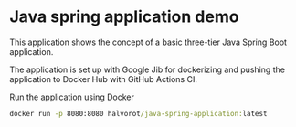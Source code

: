 # Java spring application demo
This application shows the concept of a basic three-tier Java Spring Boot application.

The application is set up with Google Jib for dockerizing and pushing the application to Docker Hub with GitHub Actions CI.

Run the application using Docker

```cmd
docker run -p 8080:8080 halvorot/java-spring-application:latest
```
